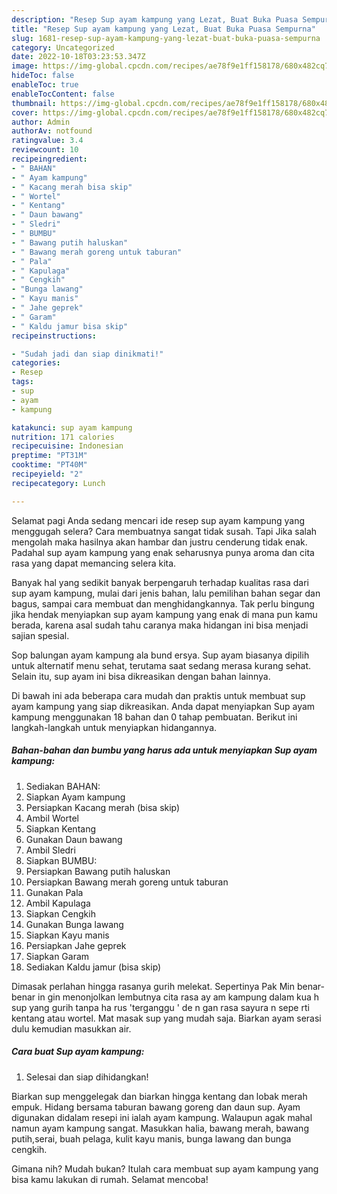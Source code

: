 ```yaml
---
description: "Resep Sup ayam kampung yang Lezat, Buat Buka Puasa Sempurna"
title: "Resep Sup ayam kampung yang Lezat, Buat Buka Puasa Sempurna"
slug: 1681-resep-sup-ayam-kampung-yang-lezat-buat-buka-puasa-sempurna
category: Uncategorized
date: 2022-10-18T03:23:53.347Z
image: https://img-global.cpcdn.com/recipes/ae78f9e1ff158178/680x482cq70/sup-ayam-kampung-foto-resep-utama.jpg
hideToc: false
enableToc: true
enableTocContent: false
thumbnail: https://img-global.cpcdn.com/recipes/ae78f9e1ff158178/680x482cq70/sup-ayam-kampung-foto-resep-utama.jpg
cover: https://img-global.cpcdn.com/recipes/ae78f9e1ff158178/680x482cq70/sup-ayam-kampung-foto-resep-utama.jpg
author: Admin
authorAv: notfound
ratingvalue: 3.4
reviewcount: 10
recipeingredient:
- " BAHAN"
- " Ayam kampung"
- " Kacang merah bisa skip"
- " Wortel"
- " Kentang"
- " Daun bawang"
- " Sledri"
- " BUMBU"
- " Bawang putih haluskan"
- " Bawang merah goreng untuk taburan"
- " Pala"
- " Kapulaga"
- " Cengkih"
- "Bunga lawang"
- " Kayu manis"
- " Jahe geprek"
- " Garam"
- " Kaldu jamur bisa skip"
recipeinstructions:

- "Sudah jadi dan siap dinikmati!"
categories:
- Resep
tags:
- sup
- ayam
- kampung

katakunci: sup ayam kampung 
nutrition: 171 calories
recipecuisine: Indonesian
preptime: "PT31M"
cooktime: "PT40M"
recipeyield: "2"
recipecategory: Lunch

---
```



Selamat pagi Anda sedang mencari ide resep sup ayam kampung yang menggugah selera? Cara membuatnya sangat tidak susah. Tapi Jika salah mengolah maka hasilnya akan hambar dan justru cenderung tidak enak. Padahal sup ayam kampung yang enak seharusnya punya aroma dan cita rasa yang dapat memancing selera kita.


Banyak hal yang sedikit banyak berpengaruh terhadap kualitas rasa dari sup ayam kampung, mulai dari jenis bahan, lalu pemilihan bahan segar dan bagus, sampai cara membuat dan menghidangkannya. Tak perlu bingung jika hendak menyiapkan sup ayam kampung yang enak di mana pun kamu berada, karena asal sudah tahu caranya maka hidangan ini bisa menjadi sajian spesial.

Sop balungan ayam kampung ala bund ersya. Sup ayam biasanya dipilih untuk alternatif menu sehat, terutama saat sedang merasa kurang sehat. Selain itu, sup ayam ini bisa dikreasikan dengan bahan lainnya.


Di bawah ini ada beberapa cara mudah dan praktis untuk membuat sup ayam kampung yang siap dikreasikan. Anda dapat menyiapkan Sup ayam kampung menggunakan 18 bahan dan 0 tahap pembuatan. Berikut ini langkah-langkah untuk menyiapkan hidangannya.

<!--inarticleads1-->

##### Bahan-bahan dan bumbu yang harus ada untuk menyiapkan Sup ayam kampung:

1. Sediakan  BAHAN:
1. Siapkan  Ayam kampung
1. Persiapkan  Kacang merah (bisa skip)
1. Ambil  Wortel
1. Siapkan  Kentang
1. Gunakan  Daun bawang
1. Ambil  Sledri
1. Siapkan  BUMBU:
1. Persiapkan  Bawang putih haluskan
1. Persiapkan  Bawang merah goreng untuk taburan
1. Gunakan  Pala
1. Ambil  Kapulaga
1. Siapkan  Cengkih
1. Gunakan Bunga lawang
1. Siapkan  Kayu manis
1. Persiapkan  Jahe geprek
1. Siapkan  Garam
1. Sediakan  Kaldu jamur (bisa skip)


Dimasak perlahan hingga rasanya gurih melekat. Sepertinya Pak Min benar-benar in gin menonjolkan lembutnya cita rasa ay am kampung dalam kua h sup yang gurih tanpa ha rus &#39;terganggu &#39; de n gan rasa sayura n sepe rti kentang atau wortel. Mat masak sup yang mudah saja. Biarkan ayam serasi dulu kemudian masukkan air. 

<!--inarticleads2-->

##### Cara buat Sup ayam kampung:


1. Selesai dan siap dihidangkan!

Biarkan sup menggelegak dan biarkan hingga kentang dan lobak merah empuk. Hidang bersama taburan bawang goreng dan daun sup. Ayam digunakan didalam resepi ini ialah ayam kampung. Walaupun agak mahal namun ayam kampung sangat. Masukkan halia, bawang merah, bawang putih,serai, buah pelaga, kulit kayu manis, bunga lawang dan bunga cengkih. 

Gimana nih? Mudah bukan? Itulah cara membuat sup ayam kampung yang bisa kamu lakukan di rumah. Selamat mencoba!
